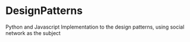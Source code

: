 # DesignPatterns
Python and Javascript Implementation to the design patterns, using social network as the subject
